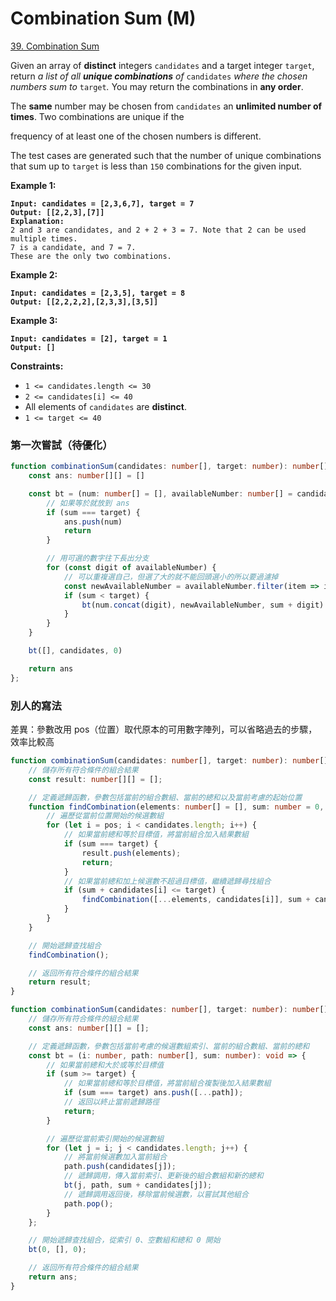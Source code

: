 # Combination Sum (M)

[39. Combination Sum](https://leetcode.com/problems/combination-sum/)



Given an array of **distinct** integers `candidates` and a target integer `target`, return _a list of all **unique combinations** of_ `candidates` _where the chosen numbers sum to_ `target`_._ You may return the combinations in **any order**.

The **same** number may be chosen from `candidates` an **unlimited number of times**. Two combinations are unique if the&#x20;

frequency of at least one of the chosen numbers is different.

The test cases are generated such that the number of unique combinations that sum up to `target` is less than `150` combinations for the given input.

&#x20;

**Example 1:**

<pre><code><strong>Input: candidates = [2,3,6,7], target = 7
</strong><strong>Output: [[2,2,3],[7]]
</strong><strong>Explanation:
</strong>2 and 3 are candidates, and 2 + 2 + 3 = 7. Note that 2 can be used multiple times.
7 is a candidate, and 7 = 7.
These are the only two combinations.
</code></pre>

**Example 2:**

<pre><code><strong>Input: candidates = [2,3,5], target = 8
</strong><strong>Output: [[2,2,2,2],[2,3,3],[3,5]]
</strong></code></pre>

**Example 3:**

<pre><code><strong>Input: candidates = [2], target = 1
</strong><strong>Output: []
</strong></code></pre>

&#x20;

**Constraints:**

* `1 <= candidates.length <= 30`
* `2 <= candidates[i] <= 40`
* All elements of `candidates` are **distinct**.
* `1 <= target <= 40`



### 第一次嘗試（待優化）

```typescript
function combinationSum(candidates: number[], target: number): number[][] {
    const ans: number[][] = []

    const bt = (num: number[] = [], availableNumber: number[] = candidates, sum: number = 0) => {
        // 如果等於就放到 ans 
        if (sum === target) {
            ans.push(num)
            return
        }

        // 用可選的數字往下長出分支
        for (const digit of availableNumber) {
            // 可以重複選自己，但選了大的就不能回頭選小的所以要過濾掉
            const newAvailableNumber = availableNumber.filter(item => item >= digit)
            if (sum < target) {
                bt(num.concat(digit), newAvailableNumber, sum + digit)
            }
        }
    }

    bt([], candidates, 0)

    return ans
};
```



### 別人的寫法

差異：參數改用 pos（位置）取代原本的可用數字陣列，可以省略過去的步驟，效率比較高&#x20;

```typescript
function combinationSum(candidates: number[], target: number): number[][] {
    // 儲存所有符合條件的組合結果
    const result: number[][] = [];

    // 定義遞歸函數，參數包括當前的組合數組、當前的總和以及當前考慮的起始位置
    function findCombination(elements: number[] = [], sum: number = 0, pos: number = 0) {
        // 遍歷從當前位置開始的候選數組
        for (let i = pos; i < candidates.length; i++) {
            // 如果當前總和等於目標值，將當前組合加入結果數組
            if (sum === target) {
                result.push(elements);
                return;
            }
            // 如果當前總和加上候選數不超過目標值，繼續遞歸尋找組合
            if (sum + candidates[i] <= target) {
                findCombination([...elements, candidates[i]], sum + candidates[i], i);
            }
        }
    }

    // 開始遞歸查找組合
    findCombination();

    // 返回所有符合條件的組合結果
    return result;
}
```



```typescript
function combinationSum(candidates: number[], target: number): number[][] {
    // 儲存所有符合條件的組合結果
    const ans: number[][] = [];

    // 定義遞歸函數，參數包括當前考慮的候選數組索引、當前的組合數組、當前的總和
    const bt = (i: number, path: number[], sum: number): void => {
        // 如果當前總和大於或等於目標值
        if (sum >= target) {
            // 如果當前總和等於目標值，將當前組合複製後加入結果數組
            if (sum === target) ans.push([...path]);
            // 返回以終止當前遞歸路徑
            return;
        }

        // 遍歷從當前索引開始的候選數組
        for (let j = i; j < candidates.length; j++) {
            // 將當前候選數加入當前組合
            path.push(candidates[j]);
            // 遞歸調用，傳入當前索引、更新後的組合數組和新的總和
            bt(j, path, sum + candidates[j]);
            // 遞歸調用返回後，移除當前候選數，以嘗試其他組合
            path.pop();
        }
    };

    // 開始遞歸查找組合，從索引 0、空數組和總和 0 開始
    bt(0, [], 0);

    // 返回所有符合條件的組合結果
    return ans;
}
```
